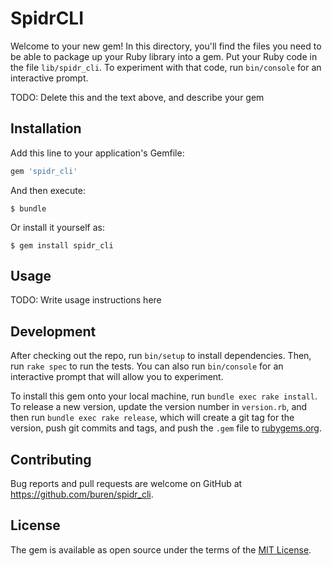 # SpidrCLI

Welcome to your new gem! In this directory, you'll find the files you need to be able to package up your Ruby library into a gem. Put your Ruby code in the file `lib/spidr_cli`. To experiment with that code, run `bin/console` for an interactive prompt.

TODO: Delete this and the text above, and describe your gem

## Installation

Add this line to your application's Gemfile:

```ruby
gem 'spidr_cli'
```

And then execute:

    $ bundle

Or install it yourself as:

    $ gem install spidr_cli

## Usage

TODO: Write usage instructions here

## Development

After checking out the repo, run `bin/setup` to install dependencies. Then, run `rake spec` to run the tests. You can also run `bin/console` for an interactive prompt that will allow you to experiment.

To install this gem onto your local machine, run `bundle exec rake install`. To release a new version, update the version number in `version.rb`, and then run `bundle exec rake release`, which will create a git tag for the version, push git commits and tags, and push the `.gem` file to [rubygems.org](https://rubygems.org).

## Contributing

Bug reports and pull requests are welcome on GitHub at https://github.com/buren/spidr_cli.

## License

The gem is available as open source under the terms of the [MIT License](https://opensource.org/licenses/MIT).

